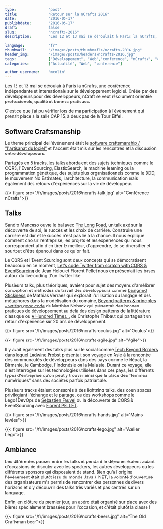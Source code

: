 ```yaml
---
type:               "post"
title:              "Retour sur la nCrafts 2016"
date:               "2016-05-17"
publishdate:        "2016-05-17"
draft:              false
slug:               "ncrafts-2016"
description:        "Les 12 et 13 mai se déroulait à Paris la nCrafts, une conférence indépendante et internationale sur le développement logiciel."

language:           "fr"
thumbnail:          "/images/posts/thumbnails/ncrafts-2016.jpg"
header_img:         "/images/posts/headers/ncrafts-2016.jpg"
tags:               ["Développement", "Web","conference", "nCrafts", "craftsmanship"]
categories:         ["Actualité", "Web", "conference"]

author_username:    "mcolin"
---
```


Les 12 et 13 mai se déroulait à Paris la nCrafts, une conférence indépendante et internationale sur le développement logiciel.<!--more--> Créée par des développeurs pour des développeurs, nCraft se veut résolument orientée professionels, qualité et bonnes pratiques.

C'est ce que j'ai pu vérifier lors de ma participation à l'évènement qui prenait place à la salle CAP 15, à deux pas de la Tour Eiffel.

## Software Craftsmanship

Le thème principal de l'événement était le [software craftsmanship / "l'artisanat du lociel"](https://fr.wikipedia.org/wiki/Software_craftsmanship) et l'accent était mis sur les rencontres et la discussion entre développeurs.

Partagés en 5 tracks, les talks abordaient des sujets techniques comme le CQRS, l'Event Sourcing, ElasticSearch, le machine learning ou la programmation génétique, des sujets plus organisationnels comme le DDD, le mouvement No Estimates, l'architecture, la communication mais également des retours d'expériences sur la vie de développeur.

<p class="text-center">
    {{< figure src="/fr/images/posts/2016/ncrafts-talk.jpg" alt="Conférence nCrafts">}}
</p>

## Talks

Sandro Mancuso ouvre le bal avec [The Long Road](http://ncrafts.io/speaker/sandromancuso), un talk axé sur la découverte de soi, le succès et les choix de carrière. Construire une carrière est dur et le succès n'est pas lié à la chance. Il nous explique comment choisir l'entreprise, les projets et les expériences qui nous correspondent afin d'en tirer le meilleur, d'apprendre, de se diversifier et sourtout d'être épanoui dans ce qu'on fait.

Le CQRS et l'Event Sourcing sont deux concepts qui se démocratisent beaucoup en ce moment, [Let's code Twitter from scratch with CQRS & EventSourcing](http://ncrafts.io/speaker/florentpellet) de Jean Helou et Florent Pellet nous en présentait les bases autour du live coding d'un Twitter like.

Plusieurs talks, plus théoriques, avaient pour sujet des moyens d'améliorer conception et méthodes de travail des développeurs comme [Designed Stickiness](https://speakerdeck.com/mathiasverraes/designed-stickiness) de Mathias Verraes qui explorait l'utilisation du langage et des métaphores dans la modélisation du domaine, [Beyond patterns & principles - writing good code](http://ncrafts.io/speaker/matthiasnoback) de Matthias Noback qui présentait des bonnes pratiques de développement au delà des design patterns de la littérature classique ou [A Hundred Times...](http://ncrafts.io/speaker/ToF_) de Christophe Thibaut qui partageait un retour d'expérience sur 20 ans de développement.

<div class=row>
	<div class="col-lg-6 col-md-6 col-sm-6 col-xs-6">
		<p class="text-center">
		    {{< figure src="/fr/images/posts/2016/ncrafts-oculus.jpg" alt="Oculus">}}
		</p>
	</div>
	<div class="col-lg-6 col-md-6 col-sm-6 col-xs-6">
		<p class="text-center">
		    {{< figure src="/fr/images/posts/2016/ncrafts-agile.jpg" alt="Agile">}}
		</p>
	</div>
</div>

Il y avait également des talks plus sur le social comme [Tech Beyond Borders](http://techbeyondborders.com/fr/) dans lequel [Ludwine Probst](https://twitter.com/nivdul) présentait son voyage en Asie à la rencontre des communautés de développeurs dans des pays comme le Népal, la Birmanie, le Cambodge, l'Indonésie ou la Malaisie. Durant ce voyage, elle s'est interrogée sur les technologies utilisées dans ces pays, les différents types d'entreprise qu'on peut y trouver ainsi que la place des "femmes numériques" dans des sociétés parfois patriarcale.

Plusieurs tracks étaient consacrés à des lightning talks, des open spaces privilégiant l'échange et le partage, ou des workshops comme le Lego4DevOps de [Sebastien Fauvel](https://twitter.com/sebfauvel) ou la découverte de CQRS & EventSourcing avec [Florent PELLET](https://twitter.com/florentpellet).

<div class=row>
	<div class="col-lg-6 col-md-6 col-sm-6 col-xs-6">
		<p class="text-center">
		    {{< figure src="/fr/images/posts/2016/ncrafts-hands.jpg" alt="Mains levées">}}
		</p>
	</div>
	<div class="col-lg-6 col-md-6 col-sm-6 col-xs-6">
		<p class="text-center">
		    {{< figure src="/fr/images/posts/2016/ncrafts-lego.jpg" alt="Atelier Lego">}}
		</p>
	</div>
</div>

## Ambiance

Les différentes pauses entre les talks et pendant le déjeuner étaient autant d'occasions de discuter avec les speakers, les autres développeurs ou les différents sponsors qui disposaient de stand. Bien qu'à l'origine l'évènement était plutôt issu du monde Java / .NET, la volonté d'ouverture des organisateurs m'a permis de rencontrer des personnes de divers horizons et d'y découvrir des talks très variés et pas centrés sur un language.

Enfin, en clôture du premier jour, un apéro était organisé sur place avec des bières spécialement brassées pour l'occasion, et c'était plutôt la classe !

<p class="text-center">
    {{< figure src="/fr/images/posts/2016/ncrafts-beers.jpg" alt="The Old Craftsman beer">}}
</p>
